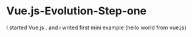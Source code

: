 # Vue.js-Evolution-Step-one
I started Vue.js . and ı writed first mini example (hello world from vue.js)

